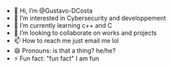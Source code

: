 - 👋 Hi, I’m @Gustavo-DCosta
- 👀 I’m interested in Cybersecurity and developpement 
- 🌱 I’m currently learning c++ and C
- 💞️ I’m looking to collaborate on works and projects 
- 📫 How to reach me just email me lol
- 😄 Pronouns: is that a thing? he/he?
- ⚡ Fun fact: "fun fact" I am fun

<!---
Gustavo-DCosta/Gustavo-DCosta is a ✨ special ✨ repository because its `README.md` (this file) appears on your GitHub profile.
You can click the Preview link to take a look at your changes.
--->


